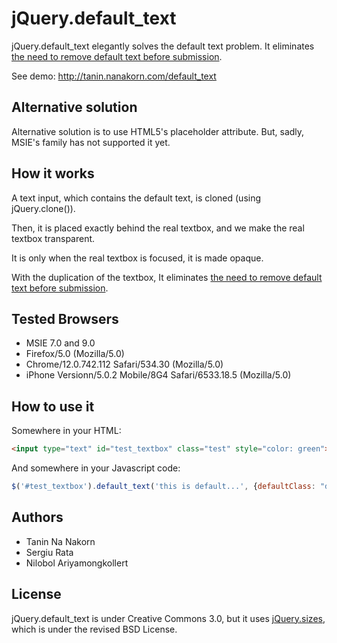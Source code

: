 jQuery.default_text
=======================

jQuery.default_text elegantly solves the default text problem. 
It eliminates [the need to remove default text before submission](http://stackoverflow.com/questions/1102895/default-text-on-input).

See demo: http://tanin.nanakorn.com/default_text


Alternative solution
---------------------

Alternative solution is to use HTML5's placeholder attribute. But, sadly, MSIE's family has not supported it yet.


How it works
------------------
A text input, which contains the default text, is cloned (using jQuery.clone()).

Then, it is placed exactly behind the real textbox, and we make the real textbox transparent.

It is only when the real textbox is focused, it is made opaque.

With the duplication of the textbox, It eliminates [the need to remove default text before submission](http://stackoverflow.com/questions/1102895/default-text-on-input).


Tested Browsers
------------------
* MSIE 7.0 and 9.0
* Firefox/5.0 (Mozilla/5.0)
* Chrome/12.0.742.112 Safari/534.30 (Mozilla/5.0)
* iPhone Versionn/5.0.2 Mobile/8G4 Safari/6533.18.5 (Mozilla/5.0)


How to use it
-------------------
Somewhere in your HTML:

```HTML
<input type="text" id="test_textbox" class="test" style="color: green">
```

And somewhere in your Javascript code:

```Javascript
$('#test_textbox').default_text('this is default...', {defaultClass: "default"});
```


Authors
-------------------
* Tanin Na Nakorn
* Sergiu Rata
* Nilobol Ariyamongkollert


License
------------------
jQuery.default_text is under Creative Commons 3.0, 
but it uses [jQuery.sizes](http://www.bramstein.com/projects/jsizes/), which is under the revised BSD License.




